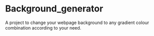 # Background_generator
A project to change your webpage background to any gradient colour combination according to your need.
